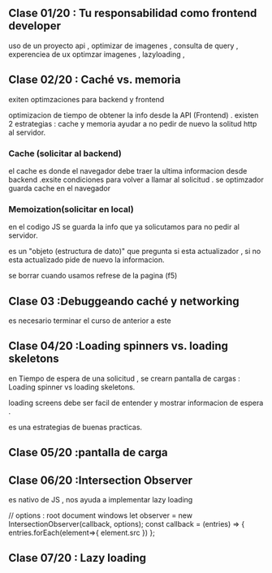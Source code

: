 ## Clase 01/20 : Tu responsabilidad como frontend developer

uso de un proyecto api , optimizar de imagenes , consulta de query , experenciea de ux
optimzar imagenes , lazyloading ,

## Clase 02/20 : Caché vs. memoria

exiten optimzaciones para backend y frontend

optimizacion de tiempo de obtener la info desde la API (Frontend) .
existen 2 estrategias : cache y memoria
ayudar a no pedir de nuevo la solitud http al servidor.

### Cache (solicitar al backend)

el cache es donde el navegador debe traer la ultima informacion desde backend .exsite condiciones para volver a llamar al solicitud .
se optimzador guarda cache en el navegador

### Memoization(solicitar en local)

en el codigo JS se guarda la info que ya solicutamos para no pedir al servidor.

es un "objeto (estructura de dato)" que pregunta si esta actualizador , si no esta actualizado pide de nuevo la informacion.

se borrar cuando usamos refrese de la pagina (f5)

## Clase 03 :Debuggeando caché y networking

es necesario terminar el curso de anterior a este

## Clase 04/20 :Loading spinners vs. loading skeletons

en Tiempo de espera de una solicitud , se crearn pantalla de cargas : Loading spinner vs loading skeletons.

loading screens debe ser facil de entender y mostrar informacion de espera .

es una estrategias de buenas practicas.

## Clase 05/20 :pantalla de carga

## Clase 06/20 :Intersection Observer

es nativo de JS , nos ayuda a implementar lazy loading

// options : root document windows
let observer = new IntersectionObserver(callback, options);
const callback = (entries) => {
entries.forEach(element=>{
element.src
})
};

## Clase 07/20 : Lazy loading
